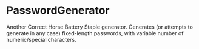 # PasswordGenerator
Another Correct Horse Battery Staple generator. Generates (or attempts to generate in any case) fixed-length passwords, with variable number of numeric/special characters.
